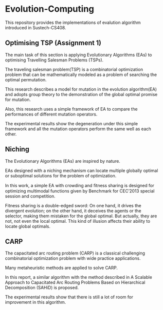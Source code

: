 # Evolution-Computing

This repository provides the implementations of evalution algorithm introduced in Sustech-CS408. 

## Optimising TSP (Assignment 1)
The main task of this section is applying Evolutionary Algorithms (EAs) to optimising Travelling Salesman
Problems (TSPs). 

The traveling salesman problem(TSP) is a combinatorial optimization problem that can be mathematically modeled as a problem of searching the optimal permutation. 

This research describes a model for mutation in the evolution algorithm(EA) and adopts group theory to the demonstration of the global optimal promise for mutation.

Also, this research uses a simple framework of EA to compare the performances of different mutation operators. 

The experimental results show the degeneration under this simple framework and all the mutation operators perform the same well as each other.

## Niching

 The Evolutionary Algorithms (EAs) are inspired by nature. 
 
 EAs designed with a niching mechanism can locate multiple globally optimal or suboptimal solutions for the problem of optimization. 
 
 In this work, a simple EA with crowding and ﬁtness sharing is designed for optimizing multimodal functions given by Benchmark for CEC’2013 special session and competition. 

 Fitness sharing is a double-edged sword: On one hand, it drives the divergent evolution; on the other hand, it deceives the agents or the selector, making them mistaken for the global optimal. But actually, they are not, not even the local optimal. This kind of illusion affects their ability to locate global optimals. 

## CARP 

 The capacitated arc routing problem (CARP) is a classical challenging combinatorial optimization problem with wide practice applications. 
 
 Many metaheuristic methods are applied to solve CARP. 
 
 In this report, a similar algorithm with the method described in A Scalable Approach to Capacitated Arc Routing Problems Based on Hierarchical Decomposition (SAHiD) is proposed. 
 
 The experimental results show that there is still a lot of room for improvement in this algorithm.
